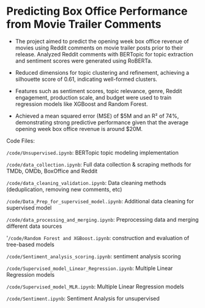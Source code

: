 # Predicting Box Office Performance from Movie Trailer Comments

- The project aimed to predict the opening week box office revenue of movies using Reddit comments on movie trailer posts prior to their release. Analyzed Reddit comments with BERTopic for topic extraction and sentiment scores were generated using RoBERTa.

- Reduced dimensions for topic clustering and refinement, achieving a silhouette score of 0.61, indicating well-formed clusters.

- Features such as sentiment scores, topic relevance, genre, Reddit engagement, production scale, and budget were used to train regression models like XGBoost and Random Forest.

- Achieved a mean squared error (MSE) of $5M and an R² of 74%, demonstrating strong predictive performance given that the average opening week box office revenue is around $20M.


Code Files:

`/code/Unsupervised.ipynb`: BERTopic topic modeling implementation

`/code/data_collection.ipynb`: Full data collection & scraping methods for TMDb, OMDb, BoxOffice and Reddit

`/code/data_cleaning_validation.ipynb`: Data cleaning methods (deduplication, removing new comments, etc)

`/code/Data_Prep_for_supervised_model.ipynb`: Additional data cleaning for supervised model

`/code/data_processing_and_merging.ipynb`: Preprocessing data and merging different data sources

'`/code/Random Forest and XGBoost.ipynb`: construction and evaluation of tree-based models

`/code/Sentiment_analysis_scoring.ipynb`: sentiment analysis scoring

`/code/Supervised_model_Linear_Regression.ipynb`: Multiple Linear Regression models

`/code/Supervised_model_MLR.ipynb`: Multiple Linear Regression models

`/code/Sentiment.ipynb`: Sentiment Analysis for unsupervised
